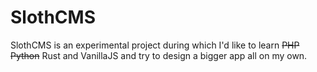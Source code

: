 # SlothCMS

SlothCMS is an experimental project during which I'd like to learn ~~PHP~~ ~~Python~~ Rust and VanillaJS and try to design a bigger app all on my own.
